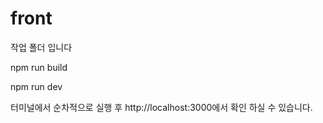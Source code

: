 # front
작업 폴더 입니다

npm run build

npm run dev

터미널에서 순차적으로  실행 후 http://localhost:3000에서 확인 하실 수 있습니다.
